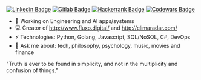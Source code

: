 [![Linkedin Badge](https://img.shields.io/badge/-gusfreire-blue?style=flat-square&logo=Linkedin&logoColor=white&link=https://www.linkedin.com/in/gusfreire/)](https://www.linkedin.com/in/gusfreire/)
[![Gitlab Badge](https://img.shields.io/badge/-g.freire-red?style=flat-square&logo=Gitlab&logoColor=red&link=https://gitlab.com/g.freire)](https://gitlab.com/g.freire)
[![Hackerrank Badge](https://img.shields.io/badge/-gustavomfreire-wh?style=flat-square&logo=HackerRank&logoColor=white&link=gustavomfreire)](https://www.hackerrank.com/gustavomfreire)
[![Codewars Badge](https://www.codewars.com/users/g-freire/badges/micro)](https://www.codewars.com/users/g-freire)

- 🔭 Working on Engineering and AI apps/systems
- 💻 Creator of http://www.fluxo.digital/ and http://climaradar.com/ 
- ⚡ Technologies: Python, Golang, Javascript, SQL/NoSQL, C#, DevOps
- 💬 Ask me about: tech, philosophy, psychology, music, movies and finance

"Truth is ever to be found in simplicity, and not in the multiplicity and confusion of things."
